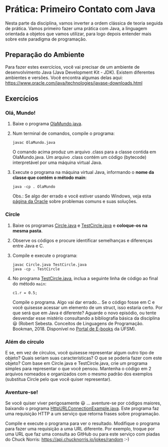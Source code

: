 # Prática: Primeiro Contato com Java


Nesta parte da disciplina, vamos inverter a ordem clássica de teoria seguida de prática. Vamos primeiro fazer uma prática com Java, a linguagem orientada a objetos que vamos utilizar, para logo depois entender mais sobre este paradigma de programação.

## Preparação do Ambiente 


Para fazer estes exercícios, você vai precisar de um ambiente de desenvolvimento Java (Java Development Kit - JDK). Existem diferentes ambientes e versões. Você encontra algumas delas aqui: https://www.oracle.com/java/technologies/javase-downloads.html



## Exercícios

### Olá, Mundo!

1. Baixe o programa [OlaMundo.java](src/OlaMundo.java).

2. Num terminal de comandos, compile o programa:

   ```
   javac OlaMundo.java
   ```
   O comando acima produz um arquivo .class para a classe contida em OlaMundo.java. Um arquivo .class contém um código (bytecode) interpretável por uma máquina virtual Java.

3. Execute o programa na máquina virtual Java, informando o **nome da classe que contém o método main**:

   ```
   java -cp . OlaMundo
   ```
   Obs.: Se algo der errado e você estiver usando Windows, veja esta [página da Oracle](https://docs.oracle.com/javase/tutorial/getStarted/problems/index.html) sobre problemas comuns e suas soluções. 



### Circle

1. Baixe os programas [Circle.java](src/Circle.java) e [TestCircle.java](src/TestCircle.java) e **coloque-os na mesma pasta**. 

2. Observe os códigos e procure identificar semelhanças e diferenças entre Java e C.

3. Compile e execute o programa:
   ```
   javac Circle.java TestCircle.java
   java -cp . TestCircle
   ```
4. No programa [TestCircle.java](src/TestCircle.java), inclua a seguinte linha de código ao final do método `main`:
    ```
    c1.r = 0.5;
    ```
    Compile o programa. Algo vai dar errado... Se o código fosse em C e você quisesse acessar um elemento de um struct, isso estaria certo. Por que será que em Java é diferente? Aguarde o novo episódio, ou tente desvendar esse mistério consultando a bibliografia básica da disciplina :smiley:  (Robert Sebesta. Conceitos de Linguagens de Programação. Bookman, 2018. Disponível no [Portal de E-books](https://www.ufsm.br/orgaos-suplementares/biblioteca/e-books-2/) da UFSM).
    

### Além do círculo 

E se, em vez de círculos, você quisesse representar algum outro tipo de objeto? Quais seriam suas características? O que se poderia fazer com este objeto? Com base em Circle.java e TestCircle.java, crie um programa simples para representar o que você pensou. Mantenha o código em 2 arquivos nomeados e organizados com o mesmo padrão dos exemplos (substitua Circle pelo que você quiser representar).


### Aventure-se!

Se você quiser viver perigosamente :smiley: ... aventure-se por códigos maiores, baixando o programa [HttpURLConnectionExample.java](src/HttpURLConnectionExample.java). Este programa faz uma requisição HTTP a um serviço que retorna frases sobre programação. 

Compile e execute o programa para ver o resultado. Modifique o programa para fazer uma requisição a uma URL diferente. Por exemplo, troque por uma URL que faz uma consulta ao GitHub ou para este serviço com piadas do Chuck Norris: https://api.chucknorris.io/jokes/random :-)

